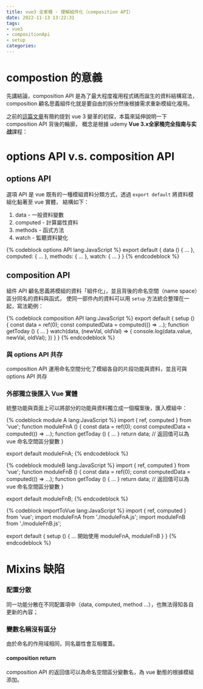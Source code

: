 ```yaml
---
title: vue3 全家桶 - 理解組件化（composition API）
date: 2022-11-13 13:22:31
tags:
- vue3
- compositionApi
- setup
categories:
---
```


# compostion 的意義
先講結論，composition API 是為了最大程度複用程式碼而誕生的資料結構寫法，
composition 顧名思義組件化就是要自由的拆分然後根據需求重新模組化複用。

之前的[這篇文章](/2022/02/16/zh-tw/vue3-composition-api/)有簡約提到 vue 3 變革的初探，本篇來延伸說明一下 composition API 背後的輪廓，
概念是根據 udemy **Vue 3.x全家桶完全指南与实战**課程：

# options API v.s. composition API
## options API
選項 API 是 vue 既有的一種模組資料分類方式，透過 `export default` 將資料模組化黏著至 vue 實體，
結構如下：
1. data - 一般資料變數
2. computed - 計算屬性資料
3. methods - 函式方法
4. watch - 監聽資料變化

{% codeblock options API lang:JavaScript %}
export default {
  data () {
    ...
  },
  computed: {
    ...
  },
  methods: {
    ...
  },
  watch: {
    ...
  }
}
{% endcodeblock %}

## composition API
組件 API 顧名思義將模組的資料「組件化」，並且背後的命名空間（name space）區分同名的資料與函式，
使同一部件內的資料可以用 `setup` 方法統合整理在一起，寫法範例：

{% codeblock composition API lang:JavaScript %}
export default {
  setup () {
    const data = ref(0);
    const computedData = computed(() => ...);
    function getToday () {
      ...
    }
    watch(data, (newVal, oldVal) => {
      console.log(data.value, newVal, oldVal);
    })
  }
}
{% endcodeblock %}

### 與 options API 共存
composition API 運用命名空間分化了模組各自的片段功能與資料，並且可與 options API 共存

### 外部獨立後匯入 Vue 實體
統整功能與頁面上可以將部分的功能與資料獨立成一個檔案後，匯入模組中：

{% codeblock module A lang:JavaScript %}
  import { ref, computed } from 'vue';
  function moduleFnA () {
    const data = ref(0);
    const computedData = computed(() => ...);
    function getToday () {
      ...
    }
    return data; // 返回值可以為 vue 命名空間區分變數
  }

  export default moduleFnA;
{% endcodeblock %}

{% codeblock moduleB lang:JavaScript %}
  import { ref, computed } from 'vue';
  function moduleFnB () {
    const data = ref(0);
    const computedData = computed(() => ...);
    function getToday () {
      ...
    }
    return data; // 返回值可以為 vue 命名空間區分變數
  }

  export default moduleFnB;
{% endcodeblock %}

{% codeblock importToVue lang:JavaScript %}
  import { ref, computed } from 'vue';
  import moduleFnA from './moduleFnA.js';
  import moduleFnB from './moduleFnB.js';

  export default {
    setup () {
      ... 開始使用 moduleFnA, moduleFnB
    }
  }
{% endcodeblock %}

# Mixins 缺陷
### 配置分散
同一功能分散在不同配置項中（data, computed, method ...），也無法得知各自更新的內容；

### 變數名稱沒有區分
由於命名的作用域相同，同名屬性會互相覆蓋。
#### composition return
composition API 的返回值可以為命名空間區分變數名，為 vue 動態的根據模組添加。